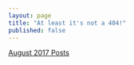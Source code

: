```yaml
---
layout: page
title: "At least it's not a 404!"
published: false
---
```


[August 2017 Posts](/2017/08/)


